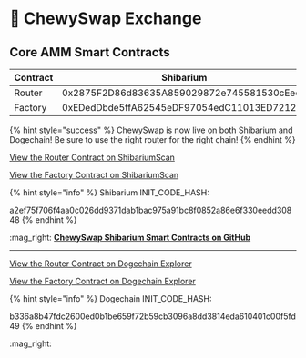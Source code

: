 # 🔄 ChewySwap Exchange

## Core AMM Smart Contracts

<table><thead><tr><th width="108.33333333333331">Contract</th><th>Shibarium</th><th>Dogechain</th></tr></thead><tbody><tr><td>Router</td><td>0x2875F2D86d83635A859029872e745581530cEec7</td><td>0x45AFCf57F7e3F3B9cA70335E5E85e4F77DcC5087</td></tr><tr><td>Factory</td><td>0xEDedDbde5ffA62545eDF97054edC11013ED72125</td><td>0x7C10a3b7EcD42dd7D79C0b9d58dDB812f92B574A</td></tr></tbody></table>

{% hint style="success" %}
ChewySwap is now live on both Shibarium and Dogechain! Be sure to use the right router for the right chain!
{% endhint %}

[View the Router Contract on ShibariumScan](https://www.shibariumscan.io/address/0x2875F2D86d83635A859029872e745581530cEec7)

[View the Factory Contract on ShibariumScan](https://www.shibariumscan.io/address/0xEDedDbde5ffA62545eDF97054edC11013ED72125?ref=blog.shib.io)

{% hint style="info" %}
Shibarium INIT\_CODE\_HASH:

a2ef75f706f4aa0c026dd9371dab1bac975a91bc8f0852a86e6f330eedd30848
{% endhint %}

:mag\_right: [**ChewySwap Shibarium Smart Contracts on GitHub**](https://github.com/ChewySwap/chewyswap-contracts)



***



[View the Router Contract on Dogechain Explorer](https://explorer.dogechain.dog/address/0x45AFCf57F7e3F3B9cA70335E5E85e4F77DcC5087/contracts#address-tabs)

[View the Factory Contract on Dogechain Explorer](https://explorer.dogechain.dog/address/0x7C10a3b7EcD42dd7D79C0b9d58dDB812f92B574A/contracts#address-tabs)

{% hint style="info" %}
Dogechain INIT\_CODE\_HASH:

b336a8b47fdc2600ed0b1be659f72b59cb3096a8dd3814eda610401c00f5fd49
{% endhint %}

:mag\_right:&#x20;

